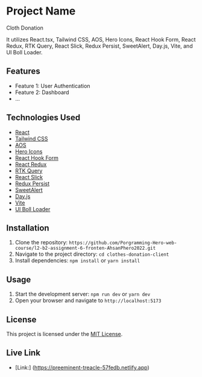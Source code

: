 # Project Name
Cloth Donation

It utilizes React.tsx, Tailwind CSS, AOS, Hero Icons, React Hook Form, React Redux, RTK Query, React Slick, Redux Persist, SweetAlert, Day.js, Vite, and UI Boll Loader.

## Features

- Feature 1: User Authentication 
- Feature 2: Dashboard
- ...

## Technologies Used

- [React](https://reactjs.org/)
- [Tailwind CSS](https://tailwindcss.com/)
- [AOS](https://michalsnik.github.io/aos/)
- [Hero Icons](https://heroicons.com/)
- [React Hook Form](https://react-hook-form.com/)
- [React Redux](https://react-redux.js.org/)
- [RTK Query](https://redux-toolkit.js.org/rtk-query/overview)
- [React Slick](https://react-slick.neostack.com/)
- [Redux Persist](https://github.com/rt2zz/redux-persist)
- [SweetAlert](https://sweetalert.js.org/)
- [Day.js](https://day.js.org/)
- [Vite](https://vitejs.dev/)
- [UI Boll Loader](https://uibloll.dev/)

## Installation

1. Clone the repository: `https://github.com/Porgramming-Hero-web-course/l2-b2-assignment-6-fronten-AhsanPhero2022.git`
2. Navigate to the project directory: `cd clothes-donation-client`
3. Install dependencies: `npm install` or `yarn install`

## Usage

1. Start the development server: `npm run dev` or `yarn dev`
2. Open your browser and navigate to `http://localhost:5173`

## License

This project is licensed under the [MIT License](LICENSE).

## Live Link


- [Link:] (https://preeminent-treacle-57fedb.netlify.app)
